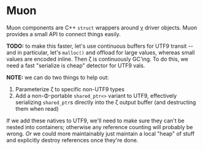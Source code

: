 # Muon
Muon components are C++ `struct` wrappers around [γ](gamma.md) driver objects. Muon provides a small API to connect things easily.

**TODO:** to make this faster, let's use continuous buffers for UTF9 transit -- and in particular, let's `malloc()` and offload for large values, whereas small values are encoded inline. Then ζ is continuously GC'ing. To do this, we need a fast "serialize is cheap" detector for UTF9 vals.

**NOTE:** we can do two things to help out:

1. Parameterize ζ to specific non-UTF9 types
2. Add a non-Φ-portable `shared_ptr<>` variant to UTF9, effectively serializing `shared_ptr`s directly into the ζ output buffer (and destructing them when read)

If we add these natives to UTF9, we'll need to make sure they can't be nested into containers; otherwise any reference counting will probably be wrong. _Or_ we could more maintainably just maintain a local "heap" of stuff and explicitly destroy references once they're done.
